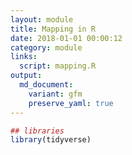 ```yaml
---
layout: module
title: Mapping in R
date: 2018-01-01 00:00:12
category: module
links:
  script: mapping.R
output:
  md_document:
    variant: gfm
    preserve_yaml: true
---
```


``` r
## libraries
library(tidyverse)
```
